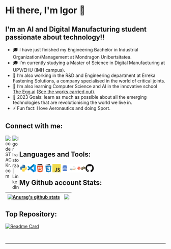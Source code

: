 # Hi there, I'm Igor 👋 

## I'm an AI and Digital Manufacturing student passionate about technology!!

- 🎓 I have just finished my Engineering Bachelor in Industrial Organization/Management at Mondragon Unibertsitatea.
- 🎓 I’m currently studying a Master of Science in Digital Manufacturing at UPV/EHU (IMH campus).
- 💼 I’m also working in the R&D and Engineering department at Erreka Fastening Solutions, a company specialised in the world of critical joints.
- 🚀 I’m also learning Computer Science and AI in the innovative school [The Egg.ai](https://theegg.ai/ "The Egg.ai") ([See the works carried out](https://github.com/IgorIrastorza/theegg_ai "The Egg.ai")).
- 🥅 2023 Goals: learn as much as possible about all the emerging technologies that are revolutionising the world we live in.
- ⚡ Fun fact: I love Aeronautics and doing Sport.

## Connect with me:

[<img align="left" alt="codeSTACKr.com" width="22px" src="https://cdn.icon-icons.com/icons2/56/PNG/512/MetroMail_metro_11266.png" />][email]
[<img align="left" alt="Igor Irastorza | LinkedIn" width="22px" src="https://cdn.icon-icons.com/icons2/1753/PNG/512/iconfinder-social-media-applications-14linkedin-4102586_113786.png" />][linkedin]

<br />

## Languages and Tools:

[<img align="left" alt="Visual Studio Code" width="26px" src="https://raw.githubusercontent.com/devicons/devicon/master/icons/python/python-original.svg" />][Python]
[<img align="left" alt="Visual Studio Code" width="26px" src="https://raw.githubusercontent.com/github/explore/80688e429a7d4ef2fca1e82350fe8e3517d3494d/topics/visual-studio-code/visual-studio-code.png" />][Visual Studio]
[<img align="left" alt="HTML5" width="26px" src="https://raw.githubusercontent.com/github/explore/80688e429a7d4ef2fca1e82350fe8e3517d3494d/topics/html/html.png" />][HTML]
[<img align="left" alt="CSS3" width="26px" src="https://raw.githubusercontent.com/github/explore/80688e429a7d4ef2fca1e82350fe8e3517d3494d/topics/css/css.png" />][CSS]
[<img align="left" alt="JavaScript" width="26px" src="https://raw.githubusercontent.com/github/explore/80688e429a7d4ef2fca1e82350fe8e3517d3494d/topics/javascript/javascript.png" />][JavaScript]
[<img align="left" alt="SQL" width="26px" src="https://raw.githubusercontent.com/github/explore/80688e429a7d4ef2fca1e82350fe8e3517d3494d/topics/sql/sql.png" />][SQL]
[<img align="left" alt="MySQL" width="26px" src="https://raw.githubusercontent.com/github/explore/80688e429a7d4ef2fca1e82350fe8e3517d3494d/topics/mysql/mysql.png" />][MySQL]
[<img align="left" alt="Git" width="26px" src="https://raw.githubusercontent.com/github/explore/80688e429a7d4ef2fca1e82350fe8e3517d3494d/topics/git/git.png" />][GIT]
[<img align="left" alt="GitHub" width="26px" src="https://raw.githubusercontent.com/github/explore/78df643247d429f6cc873026c0622819ad797942/topics/github/github.png" />][GitHub]


<br />

## My Github account Stats:
[comment]: <> (https://github.com/anuraghazra/github-readme-stats)

| <a href="https://github.com/IgorIrastorza/theegg_ai"><img align="center" src="https://github-readme-stats.vercel.app/api?username=IgorIrastorza&show_icons=true&include_all_commits=true&theme=blue&hide_border=true" alt="Anurag's github stats" /></a> | <a href="https://github.com/IgorIrastorza/theegg_ai"><img align="center" src="https://github-readme-stats.vercel.app/api/top-langs/?username=IgorIrastorza&layout=compact&theme=blue&hide_border=true" /></a> |
| ------------- | ------------- |

## Top Repository:
[comment]: <> (https://github.com/anuraghazra/github-readme-stats)

[![Readme Card](https://github-readme-stats.vercel.app/api/pin/?username=IgorIrastorza&repo=theegg_ai)](https://github.com/IgorIrastorza/theegg_ai)

<br />


---

[email]: mailto:igorirastorza10@gmail.com
[linkedin]: https://www.linkedin.com/in/igor-irastorza-azanza/
[Python]: https://www.python.org/
[Visual Studio]: https://code.visualstudio.com/
[HTML]: https://developer.mozilla.org/es/docs/Glossary/HTML
[CSS]: https://developer.mozilla.org/es/docs/Web/CSS
[JavaScript]: https://www.javascript.com/
[SQL]: https://www.microsoft.com/es-es/sql-server/sql-server-downloads
[MySQL]: https://www.mysql.com/
[GIT]: https://git-scm.com/
[GitHub]: https://github.com/
